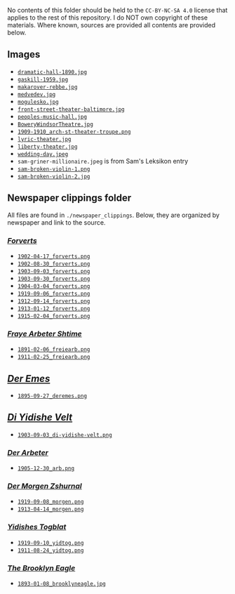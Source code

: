 No contents of this folder should be held to the `CC-BY-NC-SA 4.0` license that applies to the rest of this repository.
I do NOT own copyright of these materials. Where known, sources are provided all contents are provided below.

## Images

- [`dramatic-hall-1890.jpg`](https://archive.nyu.edu/handle/2451/56843)
- [`gaskill-1959.jpg`](https://www.ocfrealty.com/naked-philly/society-hill/delorean-time-machine-5th-gaskill/)
- [`makarover-rebbe.jpg`](https://jewua.org/makarov/)
- [`medvedev.jpg`](https://www.centropa.org/en/photo/portrait-mikhail-efimovich-medvedev-meer-haimovich-bernshtein)
- [`mogulesko.jpg`](https://en.wikipedia.org/wiki/Sigmund_Mogulesko)
- [`front-street-theater-baltimore.jpg`](https://www.reddit.com/r/Lost_Architecture/comments/vgznrj/front_street_theater_baltimore_md_18291904/)
- [`peoples-music-hall.jpg`](https://cinematreasures.org/theaters/60205)
- [`BoweryWindsorTheatre.jpg`](https://www.boweryalliance.org/did-you-know-this-about-the-bowery/)
- [`1909-1910_arch-st-theater-troupe.png`](https://twitter.com/schmeterpitz/status/1527979480119123969)
- [`lyric-theater.jpg`](https://www.museumoffamilyhistory.com/brooklyn/yt/theatres.htm)
- [`liberty-theater.jpg`](https://www.museumoffamilyhistory.com/brooklyn/yt/theatres.htm)
- [`wedding-day.jpeg`](https://www.loc.gov/resource/ihas.200186076.0/)
- `sam-griner-millionaire.jpeg` is from Sam's Leksikon entry
- [`sam-broken-violin-1.png`](https://digitalcollections.nypl.org/items/5e66b3e8-b68c-d471-e040-e00a180654d7)
- [`sam-broken-violin-2.jpg`](https://digitalcollections.nypl.org/items/5e66b3e8-cab8-d471-e040-e00a180654d7)

## Newspaper clippings folder

All files are found in `./newspaper_clippings`.
Below, they are organized by newspaper and link to the source.

### [_Forverts_](https://www.nli.org.il/en/newspapers/frw)

- [`1902-04-17_forverts.png`](https://www.nli.org.il/en/newspapers/frw/1902/04/17/01/article/13.2)
- [`1902-08-30_forverts.png`](https://www.nli.org.il/en/newspapers/frw/1902/08/30/01/article/10.1)
- [`1903-09-03_forverts.png`](https://www.nli.org.il/en/newspapers/frw/1903/09/03/01/article/16.1)
- [`1903-09-30_forverts.png`](https://www.nli.org.il/en/newspapers/frw/1903/09/30/01/article/1)
- [`1904-03-04_forverts.png`](https://www.nli.org.il/en/newspapers/frw/1904/03/04/01/article/32.1/)
- [`1919-09-06_forverts.png`](https://www.nli.org.il/en/newspapers/frw/1919/09/06/01/article/64.2)
- [`1912-09-14_forverts.png`](https://www.nli.org.il/en/newspapers/frw/1912/09/14/01/article/15.1)
- [`1913-01-12_forverts.png`](https://www.nli.org.il/en/newspapers/frw/1913/01/12/01/article/16.2)
- [`1915-02-04_forverts.png`](https://www.nli.org.il/en/newspapers/frw/1915/02/04/01/article/47.3/)

### [_Fraye Arbeter Shtime_](https://www.nli.org.il/en/newspapers/freiearb)
- [`1891-02-06_freiearb.png`](https://www.nli.org.il/en/newspapers/freiearb/1891/02/06/01/)
- [`1911-02-25_freiearb.png`](https://www.nli.org.il/en/newspapers/freiearb/1911/02/25/01/article/26.2/)

## [_Der Emes_](https://www.nli.org.il/en/newspapers/emet)
- [`1895-09-27_deremes.png`](https://www.nli.org.il/en/newspapers/emet/1895/09/27/01/article/17/)

## [_Di Yidishe Velt_](https://www.nli.org.il/en/newspapers/dywt)
- [`1903-09-03_di-yidishe-velt.png`](https://www.nli.org.il/en/newspapers/dywt/1903/09/03/01/article/13)

###  [_Der Arbeter_](https://www.nli.org.il/en/newspapers/derarbeite)
- [`1905-12-30_arb.png`](https://www.nli.org.il/en/newspapers/derarbeiter/1905/12/30/01/article/12)

### [_Der Morgen Zshurnal_](https://www.nli.org.il/en/newspapers/tjm)
- [`1919-09-08_morgen.png`](https://www.nli.org.il/en/newspapers/tjm/1919/09/08/01/article/59.2)
- [`1913-04-14_morgen.png`](https://www.nli.org.il/en/newspapers/tjm/1913/04/14/01/article/69)


### [_Yidishes Togblat_](https://www.nli.org.il/en/newspapers/ytb)
- [`1919-09-10_yidtog.png`](https://www.nli.org.il/en/newspapers/ytb/1919/09/10/01/article/86.2)
- [`1911-08-24_yidtog.png`](https://www.nli.org.il/en/newspapers/ytb/1911/08/24/01/article/39.1)

### [_The Brooklyn Eagle_](https://www.newspapers.com/)
- [`1893-01-08_brooklyneagle.jpg`](https://www.newspapers.com/image/50378460)
